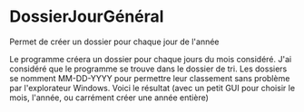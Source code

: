 # DossierJourGénéral
Permet de créer un dossier pour chaque jour de l'année

Le programme créera un dossier pour chaque jours du mois considéré. 
J'ai considéré que le programme se trouve dans le dossier de tri. Les dossiers se nomment MM-DD-YYYY pour permettre leur classement sans problème par l'explorateur Windows.
Voici le résultat (avec un petit GUI pour choisir le mois, l'année, ou carrément créer une année entière)
